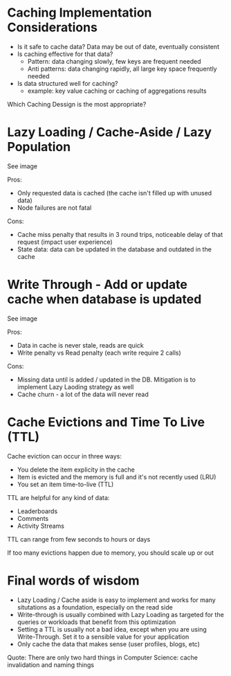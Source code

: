 # Caching Implementation Considerations

- Is it safe to cache data? Data may be out of date, eventually consistent
- Is caching effective for that data?
    - Pattern: data changing slowly, few keys are frequent needed 
    - Anti patterns: data changing rapidly, all large key space frequently needed
- Is data structured well for caching?
    - example: key value caching or caching of aggregations results

Which Caching Dessign is the most appropriate?

# Lazy Loading / Cache-Aside / Lazy Population

See image

Pros:
- Only requested data is cached (the cache isn't filled up with unused data)
- Node failures are not fatal

Cons:
- Cache miss penalty that results in 3 round trips, noticeable delay of that request (impact user experience)
- State data: data can be updated in the database and outdated in the cache

# Write Through - Add or update cache when database is updated

See image

Pros:
- Data in cache is never stale, reads are quick 
- Write penalty vs Read penalty (each write require 2 calls)

Cons: 
- Missing data until is added / updated in the DB. Mitigation is to implement Lazy Laoding strategy as well
- Cache churn - a lot of the data will never read

# Cache Evictions and Time To Live (TTL)

Cache eviction can occur in three ways:
- You delete the item explicity in the cache
- Item is evicted and the memory is full and it's not recently used (LRU)
- You set an item time-to-live (TTL)

TTL are helpful for any kind of data:
- Leaderboards
- Comments
- Activity Streams

TTL can range from few seconds to hours or days

If too many evictions happen due to memory, you should scale up or out

# Final words of wisdom

- Lazy Loading / Cache aside is easy to implement and works for many situtations as a foundation, especially on the read side
- Write-through is usually combined with Lazy Loading as targeted for the queries or workloads that benefit from this optimization
- Setting a TTL is usually not a bad idea, except when you are using Write-Through. Set it to a sensible value for your application
- Only cache the data that makes sense (user profiles, blogs, etc)

Quote: There are only two hard things in Computer Science: cache invalidation and naming things 
